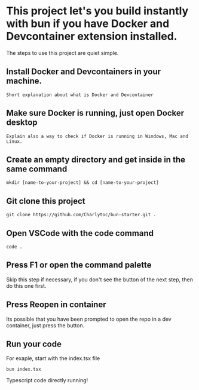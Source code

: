 # This project let's you build instantly with bun if you have Docker and Devcontainer extension installed.

The steps to use this project are quiet simple.

## Install Docker and Devcontainers in your machine.
`Short explanation about what is Docker and Devcontainer`


## Make sure Docker is running, just open Docker desktop
`Explain also a way to check if Docker is running in Windows, Mac and Linux.`

## Create an empty directory and get inside in the same command
```
mkdir [name-to-your-project] && cd [name-to-your-project]
```

## Git clone this project
```
git clone https://github.com/Charlytoc/bun-starter.git .
```

## Open VSCode with the code command
```
code .
```

## Press F1 or open the command palette
Skip this step if necessary, if you don't see the button of the next step, then do this one first.


## Press **Reopen in container**
Its possible that you have been prompted to open the repo in a dev container, just press the button.


## Run your code
For exaple, start with the index.tsx file
```
bun index.tsx
```
Typescript code directly running!